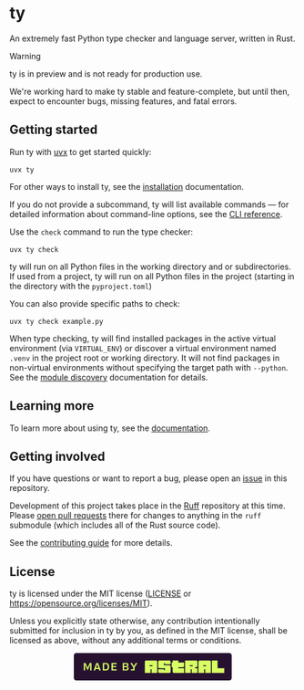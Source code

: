 # ty

An extremely fast Python type checker and language server, written in Rust.

> [!WARNING]
>
> ty is in preview and is not ready for production use.
>
> We're working hard to make ty stable and feature-complete, but until then, expect to encounter bugs,
> missing features, and fatal errors.

## Getting started

Run ty with [uvx](https://docs.astral.sh/uv/guides/tools/#running-tools) to get started quickly:

```shell
uvx ty
```

For other ways to install ty, see the [installation](./docs/README.md#installation) documentation.

If you do not provide a subcommand, ty will list available commands — for detailed information about
command-line options, see the [CLI reference](./docs/reference/cli.md).

Use the `check` command to run the type checker:

```shell
uvx ty check
```

ty will run on all Python files in the working directory and or subdirectories. If used from a
project, ty will run on all Python files in the project (starting in the directory with the
`pyproject.toml`)

You can also provide specific paths to check:

```shell
uvx ty check example.py
```

When type checking, ty will find installed packages in the active virtual environment (via
`VIRTUAL_ENV`) or discover a virtual environment named `.venv` in the project root or working
directory. It will not find packages in non-virtual environments without specifying the target path
with `--python`. See the [module discovery](./docs/README.md#module-discovery) documentation for
details.

## Learning more

To learn more about using ty, see the [documentation](./docs/README.md).

## Getting involved

If you have questions or want to report a bug, please open an
[issue](https://github.com/astral-sh/ty/issues) in this repository.

Development of this project takes place in the [Ruff](https://github.com/astral-sh/ruff) repository
at this time. Please [open pull requests](https://github.com/astral-sh/ruff/pulls) there for changes
to anything in the `ruff` submodule (which includes all of the Rust source code).

See the
[contributing guide](./CONTRIBUTING.md) for more details.

## License

ty is licensed under the MIT license ([LICENSE](LICENSE) or
<https://opensource.org/licenses/MIT>).

Unless you explicitly state otherwise, any contribution intentionally submitted for inclusion in ty
by you, as defined in the MIT license, shall be licensed as above, without any additional terms or
conditions.

<div align="center">
  <a target="_blank" href="https://astral.sh" style="background:none">
    <img src="https://raw.githubusercontent.com/astral-sh/uv/main/assets/svg/Astral.svg" alt="Made by Astral">
  </a>
</div>
